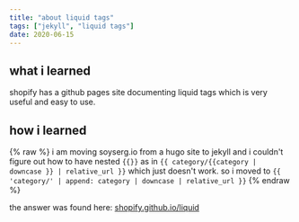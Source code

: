 ```yaml
---
title: "about liquid tags"
tags: ["jekyll", "liquid tags"]
date: 2020-06-15
---
```


## what i learned
shopify has a github pages site documenting liquid tags which is very useful and easy to use.

## how i learned
{% raw %}
i am moving soyserg.io from a hugo site to jekyll and i couldn't figure out how to have nested `{{}}` as in `{{ category/{{category | downcase }} | relative_url }}` which just doesn't work. so i moved to `{{ 'category/' | append: category | downcase | relative_url }}`
{% endraw %}

the answer was found here: [shopify.github.io/liquid](https://shopify.github.io/liquid/)
